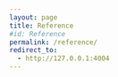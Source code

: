 ```yaml
---
layout: page
title: Reference
#id: Reference
permalink: /reference/
redirect_to:
  - http://127.0.0.1:4004
---
```


